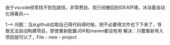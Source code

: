 由于vscode经常找不到包路径，非常费劲，现已经撤回到IDEA环境，沐浴着自动化得春风~~

1-->
问题：当从github拉取自己得代码得时候，把不必要得文件也下下来了，导致无法自动构建项目，即使重新配置JDK和maven都没有用
解决：只要重新导入项目就可以了，File - new - project
